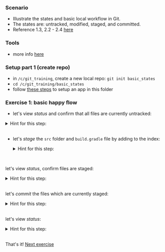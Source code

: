 
### Scenario

* Illustrate the states and basic local workflow in Git.
* The states are: untracked, modified, staged, and committed.
* Reference 1.3, 2.2 - 2.4 [here](https://git-scm.com/book/en/v2)

### Tools

* more info [here](./reference_doc/Tools.md)

### Setup part 1 (create repo)

* in `/c/git_training`, create a new local repo: `git init basic_states`
* `cd /c/git_training/basic_states`
* follow [these steps](./reference_doc/SetupApp.md) to setup an app in this folder

### Exercise 1: basic happy flow

* let's view _status_ and confirm that all files are currently untracked:

<details><summary>Hint for this step:</summary>
<p><pre>
git status
</pre></p></details>
<br/>

* let's _stage_ the `src` folder and `build.gradle` file by adding to the index: 

    <details><summary>Hint for this step:</summary>
    <p><pre>
    git add src build.gradle 
    </pre></p></details>
<br/>

let's view _status_, confirm files are staged:
    <details><summary>Hint for this step:</summary>
    <p><pre>
    git status
    </pre></p></details>
<br/>

let's _commit_ the files which are currently staged:
    <details><summary>Hint for this step:</summary>
    <p><pre>
    git commit -m "first commit"
    </pre></p></details>
<br/>

let's view _status_:
    <details><summary>Hint for this step:</summary>
    <p><pre>
    git status
    </pre></p></details>
<br/>

That's it! [Next exercise](./egg_02_basic_states.md)
